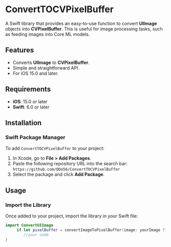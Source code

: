 # ConvertTOCVPixelBuffer

A Swift library that provides an easy-to-use function to convert **UIImage** objects into **CVPixelBuffer**. This is useful for image processing tasks, such as feeding images into Core ML models.

## Features
- Converts **UIImage** to **CVPixelBuffer**.
- Simple and straightforward API.
- For iOS 15.0 and later.

## Requirements
- **iOS**: 15.0 or later
- **Swift**: 6.0 or later

## Installation

### Swift Package Manager
To add `ConvertTOCVPixelBuffer` to your project:

1. In Xcode, go to **File > Add Packages**.
2. Paste the following repository URL into the search bar:  
   `https://github.com/ODo56/ConvertTOCVPixelBuffer`
3. Select the package and click **Add Package**.

## Usage

### Import the Library
Once added to your project, import the library in your Swift file:

```swift
import ConvertUIImage
     if let pixelBuffer = convertImageToPixelBuffer(image: yourImage ?? backupImage, imageWidth: width, imageHeight: height) {
        //your code
}

